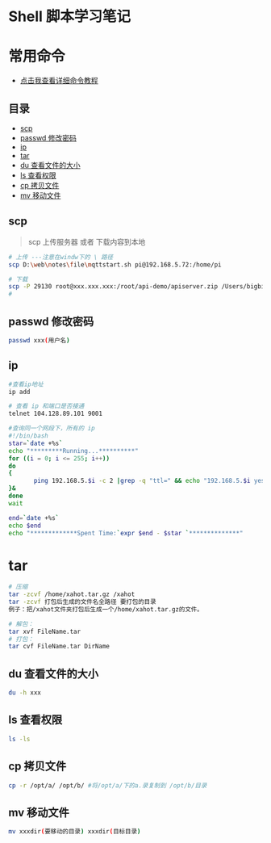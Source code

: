 # Shell 脚本学习笔记

# 常用命令

- [点击我查看详细命令教程](https://www.runoob.com/linux/linux-command-manual.html)

## 目录

- [scp](#scp)
- [passwd 修改密码](#passwd修改密码)
- [ip](#ip)
- [tar](#tar)
- [du 查看文件的大小](#du查看文件的大小)
- [ls 查看权限](#ls查看权限)
- [cp 拷贝文件](#cp拷贝文件)
- [mv 移动文件](#mv移动文件)

## scp

> scp 上传服务器 或者 下载内容到本地

```bash
# 上传 ---注意在windw下的 \ 路径
scp D:\web\notes\file\mqttstart.sh pi@192.168.5.72:/home/pi

# 下载
scp -P 29130 root@xxx.xxx.xxx:/root/api-demo/apiserver.zip /Users/bigbird/Down104
#
```

## passwd 修改密码

```bash
passwd xxx(用户名)
```

## ip

```bash
#查看ip地址
ip add

# 查看 ip 和端口是否接通
telnet 104.128.89.101 9001

#查询同一个网段下，所有的 ip
#!/bin/bash
star=`date +%s`
echo "*********Running...**********"
for ((i = 0; i <= 255; i++))
do
{
       ping 192.168.5.$i -c 2 |grep -q "ttl=" && echo "192.168.5.$i yes" >> ipyes.txt || echo "192.168.5.$i no" >> ipno.txt
}&
done
wait

end=`date +%s`
echo $end
echo "*************Spent Time:`expr $end - $star `**************"

```

# tar

```bash
# 压缩
tar -zcvf /home/xahot.tar.gz /xahot
tar -zcvf 打包后生成的文件名全路径 要打包的目录
例子：把/xahot文件夹打包后生成一个/home/xahot.tar.gz的文件。

# 解包：
tar xvf FileName.tar
# 打包：
tar cvf FileName.tar DirName
```

## du 查看文件的大小

```bash
du -h xxx
```

## ls 查看权限

```bash
ls -ls
```

## cp 拷贝文件

```bash
cp -r /opt/a/ /opt/b/ #将/opt/a/下的a.录复制到 /opt/b/目录
```

## mv 移动文件

```bash
mv xxxdir(要移动的目录) xxxdir(目标目录)
```
